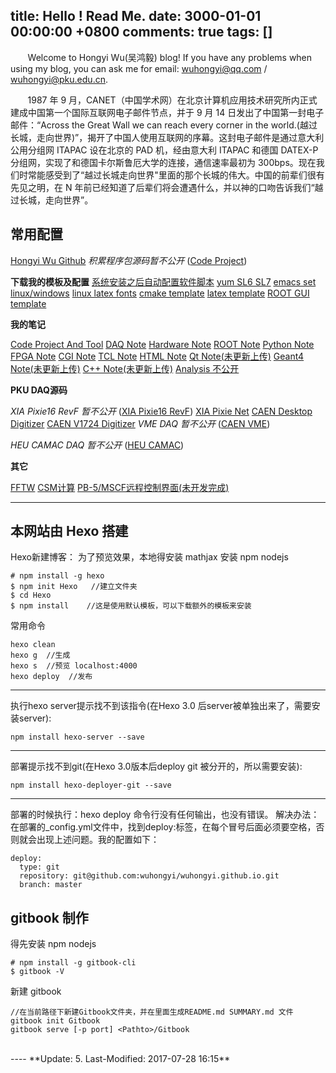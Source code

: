 title: Hello ! Read Me.
date: 3000-01-01 00:00:00 +0800
comments: true
tags: []
---
&#160; &#160; &#160; &#160;Welcome to Hongyi Wu(吴鸿毅) blog! If you have any problems when using my blog, you can ask me for email: wuhongyi@qq.com / wuhongyi@pku.edu.cn.


&#160; &#160; &#160; &#160;1987 年 9 月，CANET（中国学术网）在北京计算机应用技术研究所内正式建成中国第一个国际互联网电子邮件节点，并于 9 月 14 日发出了中国第一封电子邮件：“Across the Great Wall we can reach every corner in the world.(越过长城，走向世界)”，揭开了中国人使用互联网的序幕。这封电子邮件是通过意大利公用分组网 ITAPAC 设在北京的 PAD 机，经由意大利 ITAPAC 和德国 DATEX-P 分组网，实现了和德国卡尔斯鲁厄大学的连接，通信速率最初为 300bps。现在我们时常能感受到了“越过长城走向世界"里面的那个长城的伟大。中国的前辈们很有先见之明，在 N 年前已经知道了后辈们将会遭遇什么，并以神的口吻告诉我们“越过长城，走向世界”。

## 常用配置

[Hongyi Wu Github](https://github.com/wuhongyi)
*积累程序包源码暂不公开* ([Code Project](https://github.com/wuhongyi/CodeProject))

**下载我的模板及配置**
[系统安装之后自动配置软件脚本](https://github.com/wuhongyi/BasicConfiguration)
[yum SL6 SL7](https://github.com/wuhongyi/ScientificLinuxYumSet)
[emacs set linux/windows](https://github.com/wuhongyi/EmacsSet)
[linux latex fonts](https://github.com/wuhongyi/fonts) 
[cmake template](https://github.com/wuhongyi/cmakeTemplate)
[latex template](https://github.com/wuhongyi/LatexTemplate)
[ROOT GUI template](https://github.com/wuhongyi/ROOTGUITemplate)



**我的笔记**

[Code Project And Tool](http://wuhongyi.cn/CodeProject)
[DAQ Note](http://wuhongyi.cn/DAQNote)
[Hardware Note](http://wuhongyi.cn/HardwareNote)
[ROOT Note](http://wuhongyi.cn/ROOTNote)
[Python Note](http://wuhongyi.cn/PythonNote)
[FPGA Note](http://wuhongyi.cn/FPGANote/)
[CGI Note](http://wuhongyi.cn/CGINote/)
[TCL Note](http://wuhongyi.cn/TCLNote/)
[HTML Note](http://wuhongyi.cn/HTMLNote)
[Qt Note(未更新上传)](http://wuhongyi.cn/QtNote/)
[Geant4 Note(未更新上传)](http://wuhongyi.cn/Geant4Note/)
[C++ Note(未更新上传)](http://wuhongyi.cn/CPlusPlusNote/)
[Analysis 不公开](https://github.com/wuhongyi/AnalysisNote/)


**PKU DAQ源码**

*XIA Pixie16 RevF 暂不公开* ([XIA Pixie16 RevF](https://github.com/wuhongyi/PKU_Pixie16RevF_V1))
[XIA Pixie Net](https://github.com/wuhongyi/PKUXIAPixieNet)
[CAEN Desktop Digitizer](https://github.com/wuhongyi/PKU_CAENDesktopDigitizer)
[CAEN V1724 Digitizer](https://github.com/wuhongyi/CAENV1724Digitizer)
*VME DAQ 暂不公开* ([CAEN VME](https://github.com/wuhongyi/VMEDAQ))

*HEU CAMAC DAQ 暂不公开* ([HEU CAMAC](https://github.com/wuhongyi/HEUCAMAC))


**其它**


[FFTW](https://github.com/wuhongyi/FFTW)
[CSM计算](https://github.com/wuhongyi/CSM)
[PB-5/MSCF远程控制界面(未开发完成)](https://github.com/wuhongyi/SerialCommunications)



----

<!-- more -->

## 本网站由 Hexo 搭建
Hexo新建博客：
为了预览效果，本地得安装 mathjax
安装 npm nodejs
~~~
# npm install -g hexo
$ npm init Hexo   //建立文件夹
$ cd Hexo
$ npm install    //这是使用默认模板，可以下载额外的模板来安装
~~~

常用命令
~~~
hexo clean
hexo g  //生成
hexo s  //预览 localhost:4000
hexo deploy  //发布
~~~

----
执行hexo server提示找不到该指令(在Hexo 3.0 后server被单独出来了，需要安装server):
~~~
npm install hexo-server --save
~~~

----
部署提示找不到git(在Hexo 3.0版本后deploy git 被分开的，所以需要安装):
~~~
npm install hexo-deployer-git --save
~~~

----
部署的时候执行：hexo deploy 命令行没有任何输出，也没有错误。 
解决办法： 
在部署的_config.yml文件中，找到deploy:标签，在每个冒号后面必须要空格，否则就会出现上述问题。我的配置如下：
~~~
deploy:
  type: git
  repository: git@github.com:wuhongyi/wuhongyi.github.io.git
  branch: master
~~~

## gitbook 制作
得先安装 npm nodejs
```
# npm install -g gitbook-cli
$ gitbook -V
```

新建 gitbook

```
//在当前路径下新建Gitbook文件夹，并在里面生成README.md SUMMARY.md 文件
gitbook init Gitbook
gitbook serve [-p port] <Pathto>/Gitbook
```


<br />
----
**Update: 5. Last-Modified: 2017-07-28 16:15**
